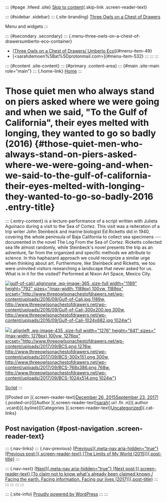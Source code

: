::: {#page .hfeed .site}
[Skip to content](#content){.skip-link .screen-reader-text}

::: {#sidebar .sidebar}
::: {.site-branding}
[Three Owls on a Chest of
Drawers](http://www.threeowlsonachestofdrawers.net/)

Menu and widgets
:::

::: {#secondary .secondary}
::: {.menu-three-owls-on-a-chest-of-drawersumberto-eco-container}
-   [[Three Owls on a Chest of Drawers/ Umberto
    Eco](http://www.threeowlsonachestofdrawers.net/wp-content/uploads/2015/03/Eco_Umberto_How_to_Travel_with_a_Salmon_1994-p.165-182.pdf)]{#menu-item-49}
-   [<sarahdemoen%5Bat%5Dprotonmail.com>]{#menu-item-532}
:::
:::
:::

::: {#content .site-content}
::: {#primary .content-area}
::: {#main .site-main role="main"}
::: {.home-link}
[Home](http://www.threeowlsonachestofdrawers.net/)
:::

# Those quiet men who always stand on piers asked where we were going and when we said, "To the Gulf of California", their eyes melted with longing, they wanted to go so badly (2016) {#those-quiet-men-who-always-stand-on-piers-asked-where-we-were-going-and-when-we-said-to-the-gulf-of-california-their-eyes-melted-with-longing-they-wanted-to-go-so-badly-2016 .entry-title}

::: {.entry-content}
is a lecture-performance of a script written with Julieta Aguinaco
during a visit to the Sea of Cortez. This visit was a reiteration of a
trip writer John Steinbeck and marine biologist Ed Ricketts did in 1940,
covering the whole peninsula of Baja California to collect sea specimens
--- documented in the novel The Log From the Sea of Cortez. Ricketts
collected sea life almost randomly, while Steinbeck's novel presents the
trip as an adventure, far from the organized and specific methods we
attribute to science. In this haphazard approach we could recognize a
similar urge when thinking about art. Furthermore, like Steinbeck and
Ricketts, we too were uninvited visitors researching a landscape that
never asked for us. What is in it for the visited? Performed at Nixon
Art Space, Mexico City.

[![gulf-of-cali](http://www.threeowlsonachestofdrawers.net/wp-content/uploads/2016/09/Gulf-of-Cali.jpg){.alignnone
.wp-image-365 .size-full width="1189" height="792"
sizes="(max-width: 1189px) 100vw, 1189px"
srcset="http://www.threeowlsonachestofdrawers.net/wp-content/uploads/2016/09/Gulf-of-Cali.jpg 1189w, http://www.threeowlsonachestofdrawers.net/wp-content/uploads/2016/09/Gulf-of-Cali-300x200.jpg 300w, http://www.threeowlsonachestofdrawers.net/wp-content/uploads/2016/09/Gulf-of-Cali-1024x682.jpg 1024w"}](http://www.threeowlsonachestofdrawers.net/wp-content/uploads/2016/09/Gulf-of-Cali.jpg)

[![](http://www.threeowlsonachestofdrawers.net/wp-content/uploads/2017/09/BCS.png){.alignleft
.wp-image-435 .size-full width="1276" height="641"
sizes="(max-width: 1276px) 100vw, 1276px"
srcset="http://www.threeowlsonachestofdrawers.net/wp-content/uploads/2017/09/BCS.png 1276w, http://www.threeowlsonachestofdrawers.net/wp-content/uploads/2017/09/BCS-300x151.png 300w, http://www.threeowlsonachestofdrawers.net/wp-content/uploads/2017/09/BCS-768x386.png 768w, http://www.threeowlsonachestofdrawers.net/wp-content/uploads/2017/09/BCS-1024x514.png 1024w"}](http://www.threeowlsonachestofdrawers.net/wp-content/uploads/2017/09/BCS.png)

[Script](http://www.threeowlsonachestofdrawers.net/wp-content/uploads/2015/12/Those-Quiet-Men...-script.pdf)
:::

[[Posted on ]{.screen-reader-text}[December 26, 2015September 23,
2017](http://www.threeowlsonachestofdrawers.net/?p=317)]{.posted-on}[[[Author
]{.screen-reader-text}[sarah](http://www.threeowlsonachestofdrawers.net/?author=1){.url
.fn .n}]{.author .vcard}]{.byline}[[Categories
]{.screen-reader-text}[Uncategorized](http://www.threeowlsonachestofdrawers.net/?cat=1)]{.cat-links}

## Post navigation {#post-navigation .screen-reader-text}

::: {.nav-links}
::: {.nav-previous}
[[Previous]{.meta-nav aria-hidden="true"} [Previous
post:]{.screen-reader-text} [The Limits of My World
(2015)]{.post-title}](http://www.threeowlsonachestofdrawers.net/?p=69)
:::

::: {.nav-next}
[[Next]{.meta-nav aria-hidden="true"} [Next post:]{.screen-reader-text}
[To claim not to know what's already been claimed known / Facing the
earth. Facing information. Facing our lives
(2017)]{.post-title}](http://www.threeowlsonachestofdrawers.net/?p=439)
:::
:::
:::
:::
:::

::: {.site-info}
[Proudly powered by WordPress](https://wordpress.org/)
:::
:::
